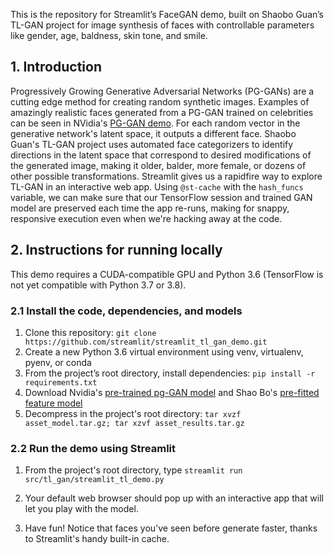 This is the repository for Streamlit’s FaceGAN demo, built on Shaobo Guan’s TL-GAN project for image synthesis of faces with controllable parameters like gender, age, baldness, skin tone, and smile. 

## 1. Introduction

Progressively Growing Generative Adversarial Networks (PG-GANs) are a cutting edge method for creating random synthetic images. Examples of amazingly realistic faces generated from a PG-GAN trained on celebrities can be seen in NVidia's [PG-GAN demo](https://github.com/tkarras/progressive_growing_of_gans). For each random vector in the generative network's latent space, it outputs a different face. Shaobo Guan's TL-GAN project uses automated face categorizers to identify directions in the latent space that correspond to desired modifications of the generated image, making it older, balder, more female, or dozens of other possible transformations. Streamlit gives us a rapidfire way to explore TL-GAN in an interactive web app. Using `@st-cache` with the `hash_funcs` variable, we can make sure that our TensorFlow session and trained GAN model are preserved each time the app re-runs, making for snappy, responsive execution even when we're hacking away at the code. 


## 2. Instructions for running locally

This demo requires a CUDA-compatible GPU and Python 3.6 (TensorFlow is not yet compatible with Python 3.7 or 3.8). 

### 2.1  Install the code, dependencies, and models

1. Clone this repository: `git clone https://github.com/streamlit/streamlit_tl_gan_demo.git`
2. Create a new Python 3.6 virtual environment using venv, virtualenv, pyenv, or conda
3. From the project’s root directory, install dependencies: `pip install -r requirements.txt`
4. Download Nvidia's [pre-trained pg-GAN model](https://streamlit.io/assets/asset_model.tar.gz) and Shao Bo's [pre-fitted feature model](https://streamlit.io/assets/asset_results.tar.gz)
5. Decompress in the project's root directory: `tar xvzf asset_model.tar.gz; tar xzvf asset_results.tar.gz`

### 2.2 Run the demo using Streamlit
1. From the project's root directory, type `streamlit run src/tl_gan/streamlit_tl_demo.py`

2. Your default web browser should pop up with an interactive app that will let you play with the model.

3. Have fun! Notice that faces you've seen before generate faster, thanks to Streamlit's handy built-in cache. 
